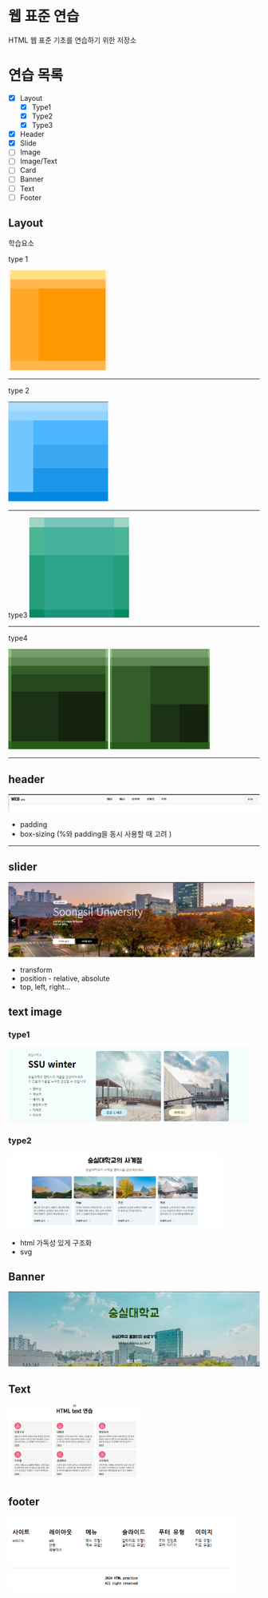 # 웹 표준 연습
  HTML 웹 표준 기초를 연습하기 위한 저장소

# 연습 목록

- [x] Layout
  - [x] Type1
  - [x] Type2
  - [x] Type3
- [x] Header
- [x] Slide
- [ ] Image
- [ ] Image/Text
- [ ] Card
- [ ] Banner
- [ ] Text
- [ ] Footer

## Layout
학습요소

type 1

  <img src="./layoutType/typeImg/image-1.png" width="200" height="200"/>

 --------------------
 
type 2

  <img src="./layoutType/typeImg/image-2.png" width="200" height="200"/>  

 --------------------------

type3
  <img src="./layoutType/typeImg/image-3.png" width="200" height="200"/>  

--------------------------

type4

  <img src="./layoutType/typeImg/image-4_0.png" width="200" height="200" style="display : inline"/>  <img src="./layoutType/typeImg/image-4_1.png" width="200" height="200" style="display : inline"/>  

--------------------

## header

<img src="./headerType/image/image.png" style="display : inline"/>

 - padding
 - box-sizing (%와 padding을 동시 사용할 때 고려 )


 ----------------------

 ## slider

 <img src="./sliderType/image/image.png" height="150" style="display : inline"/>

 - transform
 - position - relative, absolute
 - top, left, right...

## text image

 ### type1

 <img src="./imgTextType/image/image.png" height="150" style="display : inline"/>

 ### type2

 <img src="./imgTextType/image/image2.png" height="150" style="display : inline"/>

 - html 가독성 있게 구조화
 - svg

## Banner

<img src="./bannerType/image/image.png" height="150" style="display : inline"/>

## Text

<img src="./textType/img/image.png" height="150" style="display : inline"/>

## footer

<img src="./footerType/img/image.png" height="150" style="display : inline"/>